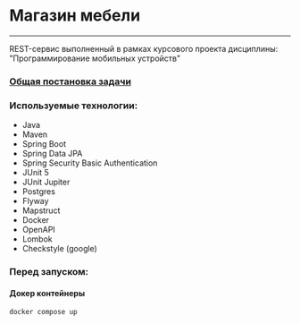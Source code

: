 # Магазин мебели
- - -

REST-сервис выполненный в рамках курсового проекта дисциплины: "Программирование мобильных устройств"

### [Общая постановка задачи](https://docs.google.com/document/d/1xCj521OKPrKFn028H7lPJZVvr-hDpkcKwzsPh2MuQc0/edit)

### Используемые технологии:

- Java
- Maven
- Spring Boot
- Spring Data JPA
- Spring Security Basic Authentication
- JUnit 5
- JUnit Jupiter
- Postgres
- Flyway
- Mapstruct
- Docker
- OpenAPI
- Lombok
- Checkstyle (google)

### Перед запуском:

#### Докер контейнеры

```
docker compose up
```
